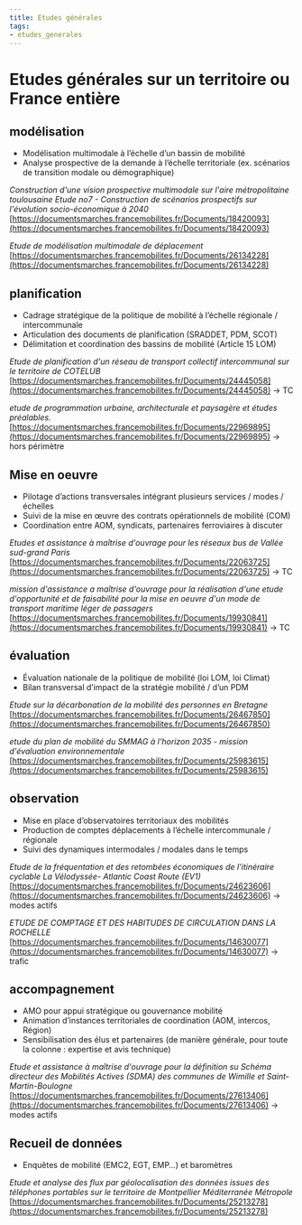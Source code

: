 ```yaml
---
title: Etudes générales 
tags:
- etudes_generales
---
```

# Etudes générales sur un territoire ou France entière

## modélisation
- Modélisation multimodale à l’échelle d’un bassin de mobilité
- Analyse prospective de la demande à l’échelle territoriale (ex. scénarios de transition modale ou démographique)

*Construction d'une vision prospective multimodale sur l'aire métropolitaine toulousaine Etude no7 - Construction de scénarios prospectifs sur l'évolution socio-économique à 2040*
[https://documentsmarches.francemobilites.fr/Documents/18420093](https://documentsmarches.francemobilites.fr/Documents/18420093)

*Etude de modélisation multimodale de déplacement*
[https://documentsmarches.francemobilites.fr/Documents/26134228](https://documentsmarches.francemobilites.fr/Documents/26134228)

## planification
- Cadrage stratégique de la politique de mobilité à l’échelle régionale / intercommunale
- Articulation des documents de planification (SRADDET, PDM, SCOT)
- Délimitation et coordination des bassins de mobilité (Article 15 LOM)

*Etude de planification d'un réseau de transport collectif intercommunal sur le territoire de COTELUB*
[https://documentsmarches.francemobilites.fr/Documents/24445058](https://documentsmarches.francemobilites.fr/Documents/24445058)
→ TC

*etude de programmation urbaine, architecturale et paysagère et études préalables.*
[https://documentsmarches.francemobilites.fr/Documents/22969895](https://documentsmarches.francemobilites.fr/Documents/22969895)
→ hors périmètre

## Mise en oeuvre
- Pilotage d’actions transversales intégrant plusieurs services / modes / échelles
- Suivi de la mise en œuvre des contrats opérationnels de mobilité (COM)
- Coordination entre AOM, syndicats, partenaires ferroviaires
à discuter

*Etudes et assistance à maîtrise d'ouvrage pour les réseaux bus de Vallée sud-grand Paris*
[https://documentsmarches.francemobilites.fr/Documents/22063725](https://documentsmarches.francemobilites.fr/Documents/22063725)
→ TC

*mission d'assistance a maîtrise d'ouvrage pour la réalisation d'une etude d'opportunité et de faisabilité pour la mise en oeuvre d'un mode de transport maritime léger de passagers*
[https://documentsmarches.francemobilites.fr/Documents/19930841](https://documentsmarches.francemobilites.fr/Documents/19930841)
→ TC

## évaluation
- Évaluation nationale de la politique de mobilité (loi LOM, loi Climat)
- Bilan transversal d’impact de la stratégie mobilité / d’un PDM

*Etude sur la décarbonation de la mobilité des personnes en Bretagne*
[https://documentsmarches.francemobilites.fr/Documents/26467850](https://documentsmarches.francemobilites.fr/Documents/26467850)

*etude du plan de mobilité du SMMAG à l'horizon 2035 - mission d'évaluation environnementale*
[https://documentsmarches.francemobilites.fr/Documents/25983615](https://documentsmarches.francemobilites.fr/Documents/25983615)

## observation
- Mise en place d’observatoires territoriaux des mobilités
- Production de comptes déplacements à l’échelle intercommunale / régionale
- Suivi des dynamiques intermodales / modales dans le temps

*Etude de la fréquentation et des retombées économiques de l'itinéraire cyclable La Vélodyssée- Atlantic Coast Route (EV1)*
[https://documentsmarches.francemobilites.fr/Documents/24623606](https://documentsmarches.francemobilites.fr/Documents/24623606)
→ modes actifs

*ETUDE DE COMPTAGE ET DES HABITUDES DE CIRCULATION DANS LA ROCHELLE*
[https://documentsmarches.francemobilites.fr/Documents/14630077](https://documentsmarches.francemobilites.fr/Documents/14630077)
→ trafic

## accompagnement
- AMO pour appui stratégique ou gouvernance mobilité
- Animation d’instances territoriales de coordination (AOM, intercos, Région)
- Sensibilisation des élus et partenaires
(de manière générale, pour toute la colonne : expertise et avis technique)

*Etude et assistance à maîtrise d'ouvrage pour la définition su Schéma directeur des Mobilités Actives (SDMA) des communes de Wimille et Saint-Martin-Boulogne*
[https://documentsmarches.francemobilites.fr/Documents/27613406](https://documentsmarches.francemobilites.fr/Documents/27613406)
→ modes actifs

## Recueil de données
- Enquêtes de mobilité (EMC2, EGT, EMP…) et baromètres

*Etude et analyse des flux par géolocalisation des données issues des téléphones portables sur le territoire de Montpellier Méditerranée Métropole*
[https://documentsmarches.francemobilites.fr/Documents/25213278](https://documentsmarches.francemobilites.fr/Documents/25213278)
